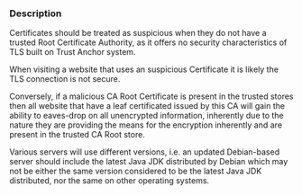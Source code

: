 ### Description

Certificates should be treated as suspicious when they do not have a trusted Root Certificate Authority, as it offers no security characteristics of TLS built on Trust Anchor system.

When visiting a website that uses an suspicious Certificate it is likely the TLS connection is not secure.

Conversely, if a malicious CA Root Certificate is present in the trusted stores then all website that have a leaf certificated issued by this CA will gain the ability to eaves-drop on all unencrypted information, inherently due to the nature they are providing the means for the encryption inherently and are present in the trusted CA Root store.

Various servers will use different versions, i.e. an updated Debian-based server should include the latest Java JDK distributed by Debian which may not be either the same version considered to be the latest Java JDK distributed, nor the same on other operating systems.
